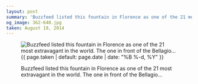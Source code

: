 ```yaml
---
layout: post
summary: 'Buzzfeed listed this fountain in Florence as one of the 21 most extravagant in the world. The one in front of the Bellagio...'
og_image: 362-640.jpg
taken: August 19, 2014
---
```


<figure class="post" data-src="{{ site.assets_url }}/{{ page.og_image }}">
<img alt="Buzzfeed listed this fountain in Florence as one of the 21 most extravagant in the world. The one in front of the Bellagio..." sizes="(min-width: 700px) 50vw, calc(100vw - 2rem)" src="{{ site.assets_url }}/362-320.jpg" srcset="{{ site.assets_url }}/362-640.jpg 640w, {{ site.assets_url }}/362-480.jpg 480w, {{ site.assets_url }}/362-320.jpg 320w, {{ site.assets_url }}/362-160.jpg 160w"/>
<figcaption>
<time>{{ page.taken | default: page.date | date: "%B %-d, %Y" }}</time>
<p>Buzzfeed listed this fountain in Florence as one of the 21 most extravagant in the world. The one in front of the Bellagio...</p>
</figcaption>
</figure>
